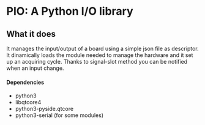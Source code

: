 # PIO: A Python I/O library #

## What it does ##
It manages the input/output of a board using a simple json file as descriptor. It dinamically loads the module needed to manage the hardware and it set up an acquiring cycle.
Thanks to signal-slot method you can be notified when an input change.

#### Dependencies ####
* python3
* libqtcore4
* python3-pyside.qtcore
* python3-serial (for some modules)


